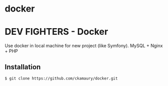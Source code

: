 # docker


# DEV FIGHTERS - Docker

Use docker in local machine for new project (like Symfony).
MySQL + Nginx + PHP

Installation
------------

```shell
$ git clone https://github.com/ckamaury/docker.git
```
